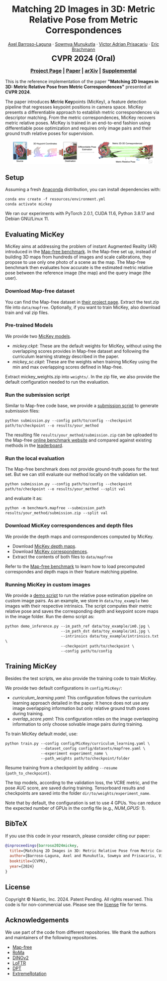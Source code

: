 <div style="text-align: center;">
  <h1>Matching 2D Images in 3D: Metric Relative Pose from Metric Correspondences</h1>
    <p>
    <a href="https://scholar.google.com/citations?user=m_SPRGUAAAAJ&hl=en">Axel Barroso-Laguna</a>
    ·
    <a href="https://scholar.google.com/citations?user=l-zRzDEAAAAJ&hl=en">Sowmya Munukutla</a>
    ·
    <a href="https://www.robots.ox.ac.uk/~victor/">Victor Adrian Prisacariu</a>
    ·
    <a href="https://ebrach.github.io/">Eric Brachmann</a>
  </p>
  <h2 style="font-size:1.7em; margin-top: -0.5rem; margin-bottom: -0.5rem;">CVPR 2024 (Oral)</h2>  
  <h3><a href="https://nianticlabs.github.io/mickey/">Project Page</a> | <a href="https://storage.googleapis.com/niantic-lon-static/research/mickey/mickey_main_paper.pdf">Paper</a> | <a href="https://arxiv.org/abs/2404.06337">arXiv</a> | <a href="https://storage.googleapis.com/niantic-lon-static/research/mickey/mickey_supp.pdf">Supplemental</a></h3>
</div>

This is the reference implementation of the paper **"Matching 2D Images in 3D: Metric Relative Pose from Metric Correspondences"** presented at **CVPR 2024**.

The paper introduces **M**etr**ic Key**points (MicKey), a feature detection pipeline that regresses keypoint positions in camera space.
MicKey presents a differentiable approach to establish metric correspondences via descriptor matching. From the metric correspondences, MicKey recovers metric relative poses.
MicKey is trained in an end-to-end fashion using differentiable pose optimization and requires only image pairs and their ground truth relative poses for supervision.

<p align="center">
    <img src="resources/teaser_mickey.png" alt="teaser" width="90%">
</p>

## Setup

Assuming a fresh [Anaconda](https://www.anaconda.com/download/) distribution, you can install dependencies with:
```shell
conda env create -f resources/environment.yml
conda activate mickey
```
We ran our experiments with PyTorch 2.0.1, CUDA 11.6, Python 3.8.17 and Debian GNU/Linux 11.

## Evaluating MicKey
MicKey aims at addressing the problem of instant Augmented Reality (AR) introduced in the [Map-free benchmark](https://research.nianticlabs.com/mapfree-reloc-benchmark).
In the Map-free set up, instead of building 3D maps from hundreds of images and scale calibrations, they propose to use only one photo of a scene as the map.
The Map-free benchmark then evaluates how accurate is the estimated metric relative pose between the reference image (the map)
and the query image (the user).

### Download Map-free dataset
You can find the Map-free dataset in [their project page](https://research.nianticlabs.com/mapfree-reloc-benchmark/dataset).
Extract the test.zip file into `data/mapfree`. Optionally, if you want to train MicKey, also download train and val zip files. 

### Pre-trained Models
We provide two [MicKey models](https://storage.googleapis.com/niantic-lon-static/research/mickey/assets/mickey_weights.zip).
  * _mickey.ckpt_: These are the default weights for MicKey, without using the overlapping scores provides in Map-free dataset and following the curriculum learning strategy described in the paper.
  * _mickey_sc.ckpt_: These are the weights when training MicKey using the min and max overlapping scores defined in Map-free.

Extract mickey_weights.zip into `weights/`. In the zip file, we also provide the default configuration needed to run the evaluation. 

### Run the submission script
Similar to Map-free code base, we provide a [submission script](submission.py) to generate submission files:

```shell
python submission.py --config path/to/config --checkpoint path/to/checkpoint --o results/your_method
```
The resulting file `results/your_method/submission.zip` can be uploaded to the Map-free [online benchmark website](https://research.nianticlabs.com/mapfree-reloc-benchmark) and compared against existing methods in the [leaderboard](https://research.nianticlabs.com/mapfree-reloc-benchmark/leaderboard).

### Run the local evaluation
The Map-free benchmark does not provide ground-truth poses for the test set. But we can still evaluate our method locally on the validation set.
```shell
python submission.py --config path/to/config --checkpoint path/to/checkpoint --o results/your_method --split val
```
and evaluate it as:
```shell
python -m benchmark.mapfree --submission_path results/your_method/submission.zip --split val
```

### Download MicKey correspondences and depth files
We provide the depth maps and correspondences computed by MicKey.
- Download [MicKey depth maps](https://storage.googleapis.com/niantic-lon-static/research/map-free-reloc/assets/mickey_depths.tar.gz).
- Download [MicKey correspondences](https://storage.googleapis.com/niantic-lon-static/research/map-free-reloc/assets/mickey_correspondences.zip).
- Extract the contents of both files to `data/mapfree`

Refer to the [Map-free benchmark](https://github.com/nianticlabs/map-free-reloc/tree/main?tab=readme-ov-file#feature-matching--scale-from-depth-baselines) to learn how to load precomputed correspondes and depth maps in their feature matching pipeline. 
  
### Running MicKey in custom images
We provide a [demo script](demo_inference.py) to run the relative pose estimation pipeline on custom image pairs.
As an example, we store in `data/toy_example` two images with their respective intrinsics.
The script computes their metric relative pose and saves the corresponding depth and keypoint score maps in the image folder.
Run the demo script as:
```shell
python demo_inference.py --im_path_ref data/toy_example/im0.jpg \
                         --im_path_dst data/toy_example/im1.jpg \
                         --intrinsics data/toy_example/intrinsics.txt \
                         --checkpoint path/to/checkpoint \
                         --config path/to/config
```

## Training MicKey
Besides the test scripts, we also provide the training code to train MicKey. 

We provide two default configurations in `config/MicKey/`:
  * _curriculum_learning.yaml_: This configuration follows the curriculum learning approach detailed in the paper. 
   It hence does not use any image overlapping information but only relative ground truth poses during training. 
  * _overlap_score.yaml_: This configuration relies on the image overlapping information to only choose solvable image pairs during training.

To train MicKey default model, use:
```shell
python train.py --config config/MicKey/curriculum_learning.yaml \
                --dataset_config config/datasets/mapfree.yaml \
                --experiment experiment_name \
                --path_weights path/to/checkpoint/folder
```
Resume training from a checkpoint by adding `--resume {path_to_checkpoint}`.

The top models, according to the validation loss, the VCRE metric, and the pose AUC score, are saved during training.
Tensorboard results and checkpoints are saved into the folder `dir/to/weights/experiment_name`.

Note that by default, the configuration is set to use 4 GPUs. 
You can reduce the expected number of GPUs in the config file (e.g., _NUM_GPUS: 1_). 

## BibTeX
If you use this code in your research, please consider citing our paper:

```bibtex
@inproceedings{barroso2024mickey,
  title={Matching 2D Images in 3D: Metric Relative Pose from Metric Correspondences},
  author={Barroso-Laguna, Axel and Munukutla, Sowmya and Prisacariu, Victor and Brachmann, Eric},
  booktitle={CVPR},
  year={2024}
}
```

## License
Copyright © Niantic, Inc. 2024. Patent Pending. All rights reserved. This code is for non-commercial use. Please see the [license](LICENSE) file for terms.

## Acknowledgements
We use part of the code from different repositories. We thank the authors and maintainers of the following repositories.
- [Map-free](https://research.nianticlabs.com/mapfree-reloc-benchmark)
- [RoMa](https://github.com/Parskatt/RoMa)
- [DINOv2](https://github.com/facebookresearch/dinov2)
- [LoFTR](https://github.com/zju3dv/LoFTR)
- [DPT](https://github.com/isl-org/DPT)
- [ExtremeRotation](https://github.com/RuojinCai/ExtremeRotation_code)

